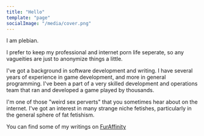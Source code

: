 ```yaml
---
title: "Hello"
template: "page"
socialImage: "/media/cover.png"
---
```

I am plebian.

I prefer to keep my professional and internet porn life seperate, so any vagueities are just to anonymize things a little.

I've got a background in software development and writing. I have several years of experience in game development, and more in general programming. I've been a
part of a very skilled development and operations team that ran and developed a game played by thousands.

I'm one of those "weird sex perverts" that you sometimes hear about on the internet. I've got an interest in many strange niche fetishes, particularly in the general sphere of fat fetishism.

You can find some of my writings on [FurAffinity](https://www.furaffinity.net/user/aplebian/)